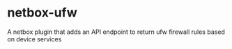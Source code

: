 # netbox-ufw
A netbox plugin that adds an API endpoint to return ufw firewall rules based on device services
